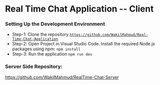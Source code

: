 # Real Time Chat Application -- Client

### Setting Up the Development Environment

- Step-1: Clone the repository
  <code>https://github.com/WakilMahmud/Real-Time-Chat-Application</code>
- Step-2: Open Project in Visual Studio Code. Install the required Node.js packages using npm:
  <code>npm install</code>
- Step-3: Run the application <code>npm run dev</code>

### Server Side Repository:

https://github.com/WakilMahmud/RealTime-Chat-Server
